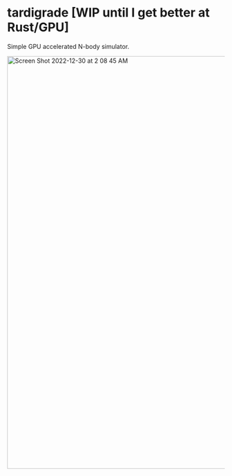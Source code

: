 # tardigrade [WIP until I get better at Rust/GPU]

Simple GPU accelerated N-body simulator.

<img width="957" alt="Screen Shot 2022-12-30 at 2 08 45 AM" src="https://user-images.githubusercontent.com/13054020/213938754-200df64c-0411-4bae-9bbc-b6424fc7335f.png">
